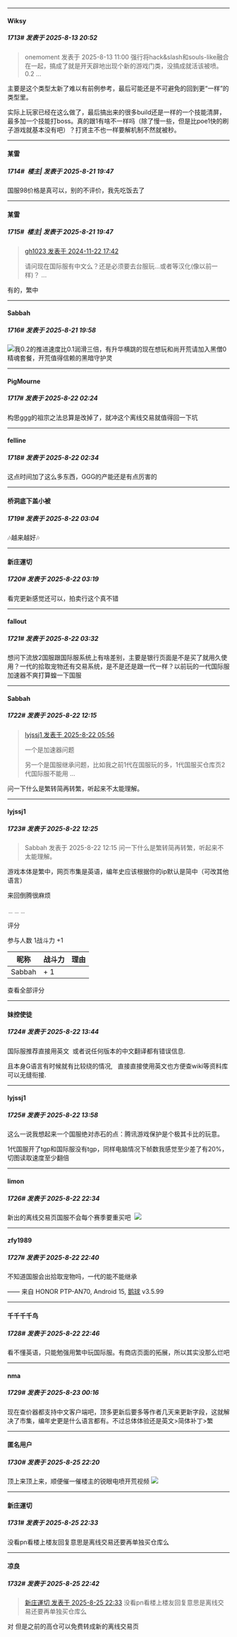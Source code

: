 ﻿
*****

####  Wiksy  
##### 1713#       发表于 2025-8-13 20:52

<blockquote>onemoment 发表于 2025-8-13 11:00
强行将hack&amp;slash和souls-like融合在一起，搞成了就是开天辟地出现个新的游戏门类，没搞成就活该被喷。0.2 ...</blockquote>
主要是这个类型太新了难以有前例参考，最后可能还是不可避免的回到更“一样”的类型里。

实际上玩家已经在这么做了，最后搞出来的很多build还是一样的一个技能清屏，最多加一个技能打boss。真的跟1有啥不一样吗（除了慢一些，但是比poe1快的刷子游戏就基本没有吧）？打贤主不也一样要解机制不然就被秒。

*****

####  某雷  
##### 1714#         楼主| 发表于 2025-8-21 19:47

国服98价格是真可以，别的不评价，我先吃饭去了

*****

####  某雷  
##### 1715#         楼主| 发表于 2025-8-21 19:47

<blockquote><a href="httphttps://stage1st.com/2b/forum.php?mod=redirect&amp;goto=findpost&amp;pid=66755266&amp;ptid=2207788" target="_blank">gh1023 发表于 2024-11-22 17:42</a>

请问现在国际服有中文么？还是必须要去台服玩...或者等汉化(像以前一样)？ ...</blockquote>
有的，繁中


*****

####  Sabbah  
##### 1716#       发表于 2025-8-21 19:58

<img src="https://static.stage1st.com/image/smiley/face2017/037.png" referrerpolicy="no-referrer">我0.2的推进速度比0.1润滑三倍，有升华横跳的现在想玩和尚开荒请加入黑僧0精魂套餐，开荒值得信赖的黑暗守护灵

*****

####  PigMourne  
##### 1717#       发表于 2025-8-22 02:24

构思ggg的祖宗之法总算是改掉了，就冲这个离线交易就值得回一下坑


*****

####  felline  
##### 1718#       发表于 2025-8-22 02:34

这点时间加了这么多东西，GGG的产能还是有点厉害的

*****

####  桥洞底下盖小被  
##### 1719#       发表于 2025-8-22 03:04

🎶越来越好🎶


*****

####  新庄運切  
##### 1720#       发表于 2025-8-22 03:19

看完更新感觉还可以，拍卖行这个真不错


*****

####  fallout  
##### 1721#       发表于 2025-8-22 03:32

想问下流放2国服跟国际服系统上有啥差别，主要是银行页面是不是买了就用久使用？一代的拾取宠物还有交易系统，是不是还是跟一代一样？以前玩的一代国际服加速器不爽打算蝗一下国服


*****

####  Sabbah  
##### 1722#       发表于 2025-8-22 12:15

<blockquote><a href="httphttps://stage1st.com/2b/forum.php?mod=redirect&amp;goto=findpost&amp;pid=68303733&amp;ptid=2207788" target="_blank">lyjssj1 发表于 2025-8-22 05:56</a>

一个是加速器问题

另一个是国服继承问题，比如我之前1代在国服玩的多，1代国服买仓库页2代国际服不能用 ...</blockquote>
问一下什么是繁转简再转繁，听起来不太能理解。


*****

####  lyjssj1  
##### 1723#       发表于 2025-8-22 12:25

<blockquote>Sabbah 发表于 2025-8-22 12:15
问一下什么是繁转简再转繁，听起来不太能理解。</blockquote>
游戏本体是繁中，网页市集是英语，编年史应该根据你的ip默认是简中（可改其他语言）

来回倒腾很麻烦

﹍﹍﹍

评分

 参与人数 1战斗力 +1

|昵称|战斗力|理由|
|----|---|---|
| Sabbah| + 1||

查看全部评分


*****

####  妹控使徒  
##### 1724#       发表于 2025-8-22 13:44

国际服推荐直接用英文  或者说任何版本的中文翻译都有错误信息.

且本身G语言有时候就有比较绕的情况,   直接直接使用英文也方便查wiki等资料库可以无缝衔接.


*****

####  lyjssj1  
##### 1725#       发表于 2025-8-22 13:58

这么一说我想起来一个国服绝对赤石的点：腾讯游戏保护是个极其卡比的玩意。

1代国服开了tgp和国际服没有tgp，同样电脑情况下帧数我感觉至少差了有20%，切图读取速度至少翻倍


*****

####  limon  
##### 1726#       发表于 2025-8-22 22:34

新出的离线交易页国服不会每个赛季要重买吧  <img src="https://static.stage1st.com/image/smiley/face2017/004.gif" referrerpolicy="no-referrer">


*****

####  zfy1989  
##### 1727#       发表于 2025-8-22 22:40

不知道国服会出拾取宠物吗，一代的能不能继承

—— 来自 HONOR PTP-AN70, Android 15, [鹅球](https://www.pgyer.com/GcUxKd4w) v3.5.99

*****

####  千千千千鸟  
##### 1728#       发表于 2025-8-22 22:46

看不懂英语，只能勉强用繁中玩国际服。有商店页面的拓展，所以其实没那么烂吧


*****

####  nma  
##### 1729#       发表于 2025-8-23 00:16

现在查价器都支持中文客户端吧，顶多更新后要多等作者几天来更新字段，这就解决了市集，编年史更是什么语言都有。不过总体体验还是英文&gt;简体补丁&gt;繁


*****

####  匿名用户  
##### 1730#       发表于 2025-8-25 22:20

顶上来顶上来，顺便催一催楼主的锐眼电喷开荒视频 <img src="https://static.stage1st.com/image/smiley/face2017/009.gif" referrerpolicy="no-referrer">


*****

####  新庄運切  
##### 1731#       发表于 2025-8-25 22:33

没看pn看楼上楼友回复意思是离线交易还要再单独买仓库么


*****

####  凉良  
##### 1732#       发表于 2025-8-25 22:42

<blockquote><a href="httphttps://stage1st.com/2b/forum.php?mod=redirect&amp;goto=findpost&amp;pid=68321245&amp;ptid=2207788" target="_blank">新庄運切 发表于 2025-8-25 22:33</a>
没看pn看楼上楼友回复意思是离线交易还要再单独买仓库么</blockquote>
对 但是之前的高仓可以免费转成新的离线交易页

